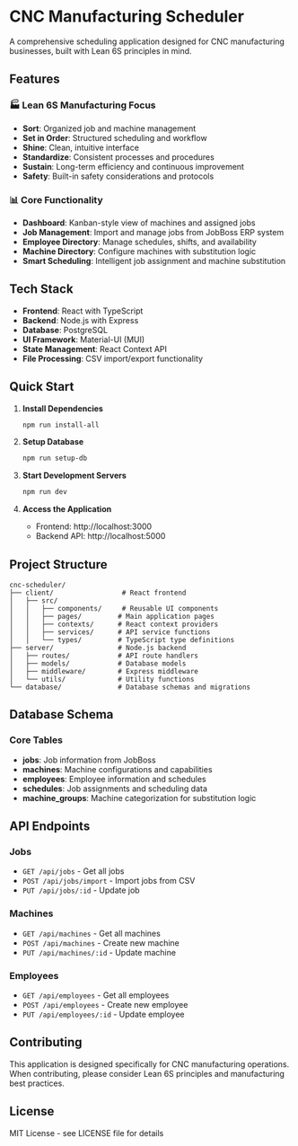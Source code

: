 # CNC Manufacturing Scheduler

A comprehensive scheduling application designed for CNC manufacturing businesses, built with Lean 6S principles in mind.

## Features

### 🏭 Lean 6S Manufacturing Focus
- **Sort**: Organized job and machine management
- **Set in Order**: Structured scheduling and workflow
- **Shine**: Clean, intuitive interface
- **Standardize**: Consistent processes and procedures
- **Sustain**: Long-term efficiency and continuous improvement
- **Safety**: Built-in safety considerations and protocols

### 📊 Core Functionality
- **Dashboard**: Kanban-style view of machines and assigned jobs
- **Job Management**: Import and manage jobs from JobBoss ERP system
- **Employee Directory**: Manage schedules, shifts, and availability
- **Machine Directory**: Configure machines with substitution logic
- **Smart Scheduling**: Intelligent job assignment and machine substitution

## Tech Stack

- **Frontend**: React with TypeScript
- **Backend**: Node.js with Express
- **Database**: PostgreSQL
- **UI Framework**: Material-UI (MUI)
- **State Management**: React Context API
- **File Processing**: CSV import/export functionality

## Quick Start

1. **Install Dependencies**
   ```bash
   npm run install-all
   ```

2. **Setup Database**
   ```bash
   npm run setup-db
   ```

3. **Start Development Servers**
   ```bash
   npm run dev
   ```

4. **Access the Application**
   - Frontend: http://localhost:3000
   - Backend API: http://localhost:5000

## Project Structure

```
cnc-scheduler/
├── client/                 # React frontend
│   ├── src/
│   │   ├── components/     # Reusable UI components
│   │   ├── pages/         # Main application pages
│   │   ├── contexts/      # React context providers
│   │   ├── services/      # API service functions
│   │   └── types/         # TypeScript type definitions
├── server/                # Node.js backend
│   ├── routes/            # API route handlers
│   ├── models/            # Database models
│   ├── middleware/        # Express middleware
│   └── utils/             # Utility functions
└── database/              # Database schemas and migrations
```

## Database Schema

### Core Tables
- **jobs**: Job information from JobBoss
- **machines**: Machine configurations and capabilities
- **employees**: Employee information and schedules
- **schedules**: Job assignments and scheduling data
- **machine_groups**: Machine categorization for substitution logic

## API Endpoints

### Jobs
- `GET /api/jobs` - Get all jobs
- `POST /api/jobs/import` - Import jobs from CSV
- `PUT /api/jobs/:id` - Update job

### Machines
- `GET /api/machines` - Get all machines
- `POST /api/machines` - Create new machine
- `PUT /api/machines/:id` - Update machine

### Employees
- `GET /api/employees` - Get all employees
- `POST /api/employees` - Create new employee
- `PUT /api/employees/:id` - Update employee

## Contributing

This application is designed specifically for CNC manufacturing operations. When contributing, please consider Lean 6S principles and manufacturing best practices.

## License

MIT License - see LICENSE file for details
